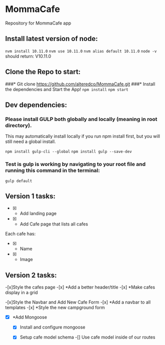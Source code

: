 # MommaCafe
Repository for MommaCafe app

## Install latest version of node:
`nvm install 10.11.0`
`nvm use 10.11.0`
`nvm alias default 10.11.0`
`node -v`
should return: V10.11.0

## Clone the Repo to start:
###* Git clone https://github.com/alteredco/MommaCafe.git
###* Install the dependencies and Start the App!
`npm install`
`npm start`


## Dev dependencies:
### Please install GULP both globally and locally (meaning in root directory). 
This may automatically install locally if you run npm install first, but you will still need a global install.

  `npm install gulp-cli --global`
  `npm install gulp --save-dev`

### Test is gulp is working by navigating to your root file and running this command in the terminal:

  `gulp default`

## Version 1 tasks:

  -[x] * Add landing page
  -[x] * Add Cafe page that lists all cafes

  Each cafe has:

  -[x] * Name
  -[x] * Image

## Version 2 tasks:
  
  -[x]Style the cafes page
    -[x] *Add a better header/title
    -[x] *Make cafes display in a grid
  
  -[x]Style the Navbar and Add New Cafe Form
    -[x] *Add a navbar to all templates
    -[x] *Style the new campground form
  
  -[x] *Add Mongoose
     -[x] Install and configure mongoose
     -[x] Setup cafe model schema
     -[] Use cafe model inside of our routes
    
